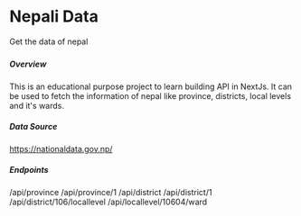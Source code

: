# Nepali Data

Get the data of nepal

###
##### Overview
This is an educational purpose project to learn building API in NextJs. It can be used to fetch the information of nepal like province, districts, local levels and it's wards. 

##### Data Source
https://nationaldata.gov.np/


##### Endpoints
/api/province
/api/province/1
/api/district
/api/district/1
/api/district/106/locallevel
/api/locallevel/10604/ward


